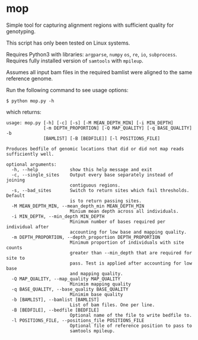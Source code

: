 # mop
Simple tool for capturing alignment regions with sufficient quality for genotyping.

This script has only been tested on Linux systems.

Requires Python3 with libraries: `argparse`, `numpy` `os`, `re`, `io`, `subprocess`.
Requires fully installed version of `samtools` with `mpileup`.

Assumes all input bam files in the required bamlist were aligned to the same reference genome. 

Run the following command to see usage options:

`$ python mop.py -h`

which returns:

```
usage: mop.py [-h] [-c] [-s] [-M MEAN_DEPTH_MIN] [-i MIN_DEPTH]
              [-m DEPTH_PROPORTION] [-Q MAP_QUALITY] [-q BASE_QUALITY] -b
              [BAMLIST] [-B [BEDFILE]] [-l POSITIONS_FILE]

Produces bedfile of genomic locations that did or did not map reads
sufficiently well.

optional arguments:
  -h, --help            show this help message and exit
  -c, --single_sites    Output every base separately instead of joining
                        contiguous regions.
  -s, --bad_sites       Switch to return sites which fail thresholds. Default
                        is to return passing sites.
  -M MEAN_DEPTH_MIN, --mean_depth_min MEAN_DEPTH_MIN
                        Minium mean depth across all individuals.
  -i MIN_DEPTH, --min_depth MIN_DEPTH
                        Minimum number of bases required per individual after
                        accounting for low base and mapping quality.
  -m DEPTH_PROPORTION, --depth_proportion DEPTH_PROPORTION
                        Minimum proportion of individuals with site counts
                        greater than --min_depth that are required for site to
                        pass. Test is applied after accounting for low base
                        and mapping quality.
  -Q MAP_QUALITY, --map_quality MAP_QUALITY
                        Minimim mapping quality
  -q BASE_QUALITY, --base_quality BASE_QUALITY
                        Minimim base quality
  -b [BAMLIST], --bamlist [BAMLIST]
                        List of bam files. One per line.
  -B [BEDFILE], --bedfile [BEDFILE]
                        Optional name of the file to write bedfile to.
  -l POSITIONS_FILE, --positions_file POSITIONS_FILE
                        Optional file of reference position to pass to
                        samtools mpileup.
```
